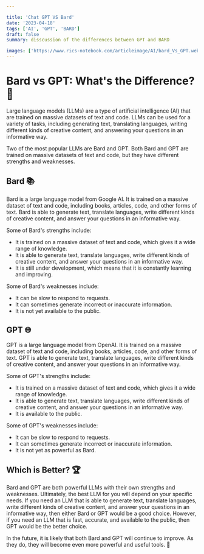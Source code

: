 ```yaml
---

title: 'Chat GPT VS Bard'
date: '2023-04-18'
tags: ['AI', 'GPT', 'BARD']
draft: false
summary: disscussion of the differences between GPT and BARD

images: ['https://www.rics-notebook.com/articleimage/AI/bard_Vs_GPT.webp', 'https://www.rics-notebook.com/articleimage/bard_Vs_GPT.webp']
---
```


# Bard vs GPT: What's the Difference? 🤔

Large language models (LLMs) are a type of artificial intelligence (AI) that are trained on massive datasets of text and code. LLMs can be used for a variety of tasks, including generating text, translating languages, writing different kinds of creative content, and answering your questions in an informative way.

Two of the most popular LLMs are Bard and GPT. Both Bard and GPT are trained on massive datasets of text and code, but they have different strengths and weaknesses.

## Bard 📚

Bard is a large language model from Google AI. It is trained on a massive dataset of text and code, including books, articles, code, and other forms of text. Bard is able to generate text, translate languages, write different kinds of creative content, and answer your questions in an informative way.

Some of Bard's strengths include:

- It is trained on a massive dataset of text and code, which gives it a wide range of knowledge.
- It is able to generate text, translate languages, write different kinds of creative content, and answer your questions in an informative way.
- It is still under development, which means that it is constantly learning and improving.

Some of Bard's weaknesses include:

- It can be slow to respond to requests.
- It can sometimes generate incorrect or inaccurate information.
- It is not yet available to the public.

## GPT 🌐

GPT is a large language model from OpenAI. It is trained on a massive dataset of text and code, including books, articles, code, and other forms of text. GPT is able to generate text, translate languages, write different kinds of creative content, and answer your questions in an informative way.

Some of GPT's strengths include:

- It is trained on a massive dataset of text and code, which gives it a wide range of knowledge.
- It is able to generate text, translate languages, write different kinds of creative content, and answer your questions in an informative way.
- It is available to the public.

Some of GPT's weaknesses include:

- It can be slow to respond to requests.
- It can sometimes generate incorrect or inaccurate information.
- It is not yet as powerful as Bard.

## Which is Better? 🏆

Bard and GPT are both powerful LLMs with their own strengths and weaknesses. Ultimately, the best LLM for you will depend on your specific needs. If you need an LLM that is able to generate text, translate languages, write different kinds of creative content, and answer your questions in an informative way, then either Bard or GPT would be a good choice. However, if you need an LLM that is fast, accurate, and available to the public, then GPT would be the better choice.

In the future, it is likely that both Bard and GPT will continue to improve. As they do, they will become even more powerful and useful tools. 🚀
